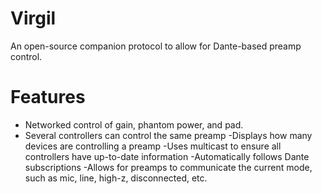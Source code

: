 # Virgil
An open-source companion protocol to allow for Dante-based preamp control.

# Features
- Networked control of gain, phantom power, and pad.
- Several controllers can control the same preamp
  -Displays how many devices are controlling a preamp
  -Uses multicast to ensure all controllers have up-to-date information
-Automatically follows Dante subscriptions
-Allows for preamps to communicate the current mode, such as mic, line, high-z, disconnected, etc.
